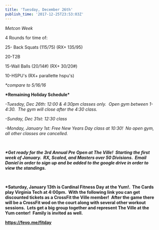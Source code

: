 ```yaml
---
title: 'Tuesday, December 26th'
publish_time: '2017-12-25T23:53:03Z'
---
```


*Metcon Week*

4 Rounds for time of:

25- Back Squats (115/75) (RX+ 135/95)

20-T2B

15-Wall Balls (20/14\#) (RX+ 30/20\#)

10-HSPU's (RX+ parallette hspu's)

*\*compare to 5/16/16*

**\*Remaining Holiday Schedule\***

*-Tuesday, Dec 26th: 12:00 & 4:30pm classes only.  Open gym between
1-4:30.  The gym will close after the 4:30 class.*

*-Sunday, Dec 31st: 12:30 class*

*-Monday, January 1st: Free New Years Day class at 10:30!  No open gym,
all other classes are cancelled.*

 

***\*Get ready for the 3rd Annual Pre Open at The Ville!  Starting the
first week of January.  RX, Scaled, and Masters over 50 Divisions.
 Email Daniel in order to sign up and be added to the google drive in
order to view the standings.***

 

**\*Saturday, January 13th is Cardinal Fitness Day at the Yum!.  The
Cards play Virginia Tech at 4:00pm.  With the following link you can get
discounted tickets as a CrossFit the Ville member!  After the game there
will be a CrossFit wod on the court along with several other workout
sessions.  Lets get a big group together and represent The Ville at the
Yum center!  Family is invited as well.**

**<https://fevo.me/fitday>**
